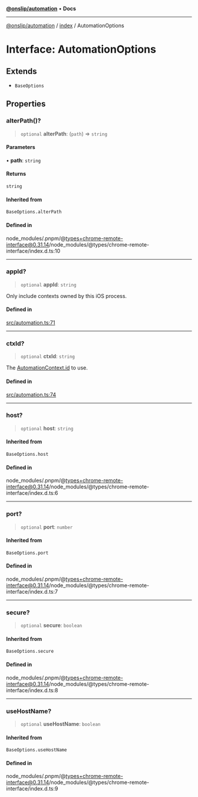 [**@onslip/automation**](../../README.md) • **Docs**

***

[@onslip/automation](../../README.md) / [index](../README.md) / AutomationOptions

# Interface: AutomationOptions

## Extends

- `BaseOptions`

## Properties

### alterPath()?

> `optional` **alterPath**: (`path`) => `string`

#### Parameters

• **path**: `string`

#### Returns

`string`

#### Inherited from

`BaseOptions.alterPath`

#### Defined in

node\_modules/.pnpm/@types+chrome-remote-interface@0.31.14/node\_modules/@types/chrome-remote-interface/index.d.ts:10

***

### appId?

> `optional` **appId**: `string`

Only include contexts owned by this iOS process.

#### Defined in

[src/automation.ts:71](https://github.com/Onslip/automation/blob/55b36c4eed89afe82661a6ac79a41de9a854a3d0/src/automation.ts#L71)

***

### ctxId?

> `optional` **ctxId**: `string`

The [AutomationContext.id](AutomationContext.md#id) to use.

#### Defined in

[src/automation.ts:74](https://github.com/Onslip/automation/blob/55b36c4eed89afe82661a6ac79a41de9a854a3d0/src/automation.ts#L74)

***

### host?

> `optional` **host**: `string`

#### Inherited from

`BaseOptions.host`

#### Defined in

node\_modules/.pnpm/@types+chrome-remote-interface@0.31.14/node\_modules/@types/chrome-remote-interface/index.d.ts:6

***

### port?

> `optional` **port**: `number`

#### Inherited from

`BaseOptions.port`

#### Defined in

node\_modules/.pnpm/@types+chrome-remote-interface@0.31.14/node\_modules/@types/chrome-remote-interface/index.d.ts:7

***

### secure?

> `optional` **secure**: `boolean`

#### Inherited from

`BaseOptions.secure`

#### Defined in

node\_modules/.pnpm/@types+chrome-remote-interface@0.31.14/node\_modules/@types/chrome-remote-interface/index.d.ts:8

***

### useHostName?

> `optional` **useHostName**: `boolean`

#### Inherited from

`BaseOptions.useHostName`

#### Defined in

node\_modules/.pnpm/@types+chrome-remote-interface@0.31.14/node\_modules/@types/chrome-remote-interface/index.d.ts:9
